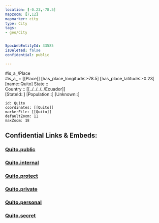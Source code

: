 ```yaml
---
location: [-0.23,-78.5] 
mapzoom: [7,12] 
mapmarker: city 
type: City
tags:
- geo/City


SpocWebEntityId: 33585
isDeleted: false
confidential: public

---
```

#is_a_/Place  
#is_a_ :: [[Place]] 
[has_place_longitude::-78.5] 
[has_place_latitude::-0.23] 
[name::Quito] 
State ::  
Country :: [[../../../../Ecuador]]  
[StateId::] 
[Population::] 
[Unknown::] 


```leaflet
id: Quito
coordinates: [[Quito]] 
markerFile: [[Quito]] 
defaultZoom: 11 
maxZoom: 18
```


## Confidential Links & Embeds: 

### [Quito.public](/_public/\Earth\Continent\America~South\Ecuador\provinces~Equador\Pichincha\CityQuito.public.md) 

### [Quito.internal](/_internal/\Earth\Continent\America~South\Ecuador\provinces~Equador\Pichincha\CityQuito.internal.md) 

### [Quito.protect](/_protect/\Earth\Continent\America~South\Ecuador\provinces~Equador\Pichincha\CityQuito.protect.md) 

### [Quito.private](/_private/\Earth\Continent\America~South\Ecuador\provinces~Equador\Pichincha\CityQuito.private.md) 

### [Quito.personal](/_personal/\Earth\Continent\America~South\Ecuador\provinces~Equador\Pichincha\CityQuito.personal.md) 

### [Quito.secret](/_secret/\Earth\Continent\America~South\Ecuador\provinces~Equador\Pichincha\CityQuito.secret.md)

